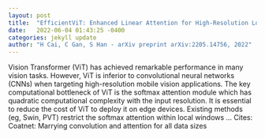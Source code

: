 ```yaml
---
layout: post
title:  "EfficientViT: Enhanced Linear Attention for High-Resolution Low-Computation Visual Recognition"
date:   2022-06-04 01:43:25 -0400
categories: jekyll update
author: "H Cai, C Gan, S Han - arXiv preprint arXiv:2205.14756, 2022"
---
```

Vision Transformer (ViT) has achieved remarkable performance in many vision tasks. However, ViT is inferior to convolutional neural networks (CNNs) when targeting high-resolution mobile vision applications. The key computational bottleneck of ViT is the softmax attention module which has quadratic computational complexity with the input resolution. It is essential to reduce the cost of ViT to deploy it on edge devices. Existing methods (eg, Swin, PVT) restrict the softmax attention within local windows … Cites: ‪Coatnet: Marrying convolution and attention for all data sizes‬